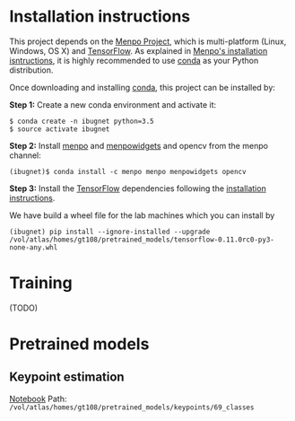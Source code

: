 # Installation instructions

This project depends on the [Menpo Project](http://www.menpo.org/),
which is multi-platform (Linux, Windows, OS X) and [TensorFlow](http://tensorflow.org).
As explained in [Menpo's installation isntructions](http://www.menpo.org/installation/), it is
highly recommended to use
[conda](http://conda.pydata.org/miniconda.html) as your Python
distribution.

Once downloading and installing
[conda](http://conda.pydata.org/miniconda.html), this project can be
installed by:

**Step 1:** Create a new conda environment and activate it:
```console
$ conda create -n ibugnet python=3.5
$ source activate ibugnet
``` 

**Step 2:** Install [menpo](http://www.menpo.org/menpo/) and
[menpowidgets](http://www.menpo.org/menpowidgets/) and opencv from the menpo
channel: 
```console
(ibugnet)$ conda install -c menpo menpo menpowidgets opencv
```

**Step 3:** Install the [TensorFlow](https://www.tensorflow.org/)
dependencies following the [installation
instructions](https://www.tensorflow.org/versions/r0.10/get_started/index.html).

We have build a wheel file for the lab machines which you can install by
```console
(ibugnet) pip install --ignore-installed --upgrade /vol/atlas/homes/gt108/pretrained_models/tensorflow-0.11.0rc0-py3-none-any.whl
```

# Training

(TODO)

# Pretrained models
## Keypoint estimation

[Notebook](https://github.com/trigeorgis/ibugnet/blob/master/conv_dpm/Demo%20Keypoints.ipynb)
Path: ``/vol/atlas/homes/gt108/pretrained_models/keypoints/69_classes``

